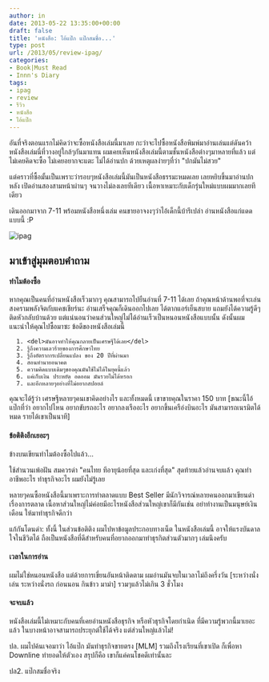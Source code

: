 ```yaml
---
author: in
date: 2013-05-22 13:35:00+00:00
draft: false
title: 'หนังสือ: ไอ้แป๊ก แป๊กสมชื่อ...'
type: post
url: /2013/05/review-ipag/
categories:
- Book|Must Read
- Innn's Diary
tags:
- ipag
- review
- รีวิว
- หนังสือ
- ไอ้แป๊ก
---
```


อันที่จริงตอนแรกไม่คิดว่าจะซื้อหนังสือเล่มนี้มาเลย กะว่าจะไปซื้อหนังสือพิมพ์มาอ่านเล่นแต่ดันคว้าหนังสือเล่มนี่ที่วางอยู่ใกล้ๆกันมาแทน ผมเคยเห็นหนังสือเล่มนี้ตามชั้นหนังสือต่างๆมาหลายที่แล้ว แต่ไม่เคยคิดจะซื้อ ไม่เคยอยากจะแตะ ไม่ได้อ่านปก ด้วยเหตุผลง่ายๆที่ว่า "ปกมันไม่สวย"

แต่คราวที่ซื้อมั้นเป็นเพราะว่ารอบๆหนังสือเล่มนี้มันเป็นหนังสือธรรมะหมดเลย เลยหยิบขึ้นมาอ่านปกหลัง เปิดอ่านสองสามหน้าผ่านๆ จนวางไม่ลงเลยทีเดียว เนื้อหาเหมาะกับเด็กรุ่นใหม่แบบผมมากเลยทีเดียว

เดินออกมาจาก 7-11 พร้อมหนังสือหนึ่งเล่ม คนขายอาจงงๆว่าไอ้เด็กนี้บ้ารึเปล่า อ่านหนังสือแก่แดดแบบนี้ :P

![ipag](https://www.innnblog.com/wp-content/uploads/2013/05/K12145716-0.jpg)


<!-- more -->


## มาเข้าสู่มุมตอบคำถาม




#### **ทำไมต้องซื้อ**


หากคุณเป็นคนที่อ่านหนังสือเร็วมากๆ คุณสามารถไปยืนอ่านที่ 7-11 ได้เลย ถ้าคุณหน้าด้านพอที่จะเล่นสงครามพลังจิตกับแคชเชียร์นะ อ่านเสร็จคุณก็เดินออกไปเลย ได้ตากแอร์เย็นสบาย แถมยังได้ความรู้ดีๆติดหัวกลับบ้านด้วย แต่แน่นอนว่าคนส่วนใหญ่ไม่ได้อ่านเร็วเป็นหนอนหนังสือแบบนั้น ดังนั้นผมแนะนำให้คุณไปซื้อมาซะ ข้อดีของหนังสือเล่มนี้



	  1. <del>มันอาจทำให้คุณกลายเป็นเศรษฐีได้เลย</del>
	  2. รู้ถึงความเลวร้ายของการศึกษาไทย
	  3. รู้ถึงอัตราการเปลี่ยนแปลง ของ 20 ปีที่ผ่านมา
	  4. สอนทำนายอนาคต
	  5. ความคิดแบบเดิมๆของคุณมันใช้ไม่ได้ในยุคนี้แล้ว
	  6. แค่เก็บเงิน ประหยัด อดออม มันรวยไม่ได้หรอก
	  7. และอีกหลายๆอย่างที่ไม่อยากสปอยล์

คุณจะได้รู้ว่า เศรษฐีหลายๆคนเขาคิดอย่างไร และทั้งหมดนี้ เขาขายคุณในราคา 150 บาท [ขณะนี้ไอ้แป๊กที่ว่า อยากไปไหน อยากขับรถอะไร อยากลงเรืออะไร อยากขึ้นเครือ่งบินอะไร มันสามารถเนรมิตได้หมด รายได้เขาเป็นนาที]




#### **ข้อติติงอีกเยอะๆ**


ข้างบนเขียนทำไมต้องซื้อไปแล้ว...

ใช้สำนวนเพ้อฝัน สมควรด่า "คนไทย ทีอายุน้อยที่สุด และเก่งที่สุด" สุดท้ายแล้วอ่านจบแล้ว คุณทำอาชีพอะไร ทำธุรกิจอะไร ผมยังไม่รู้เลย

หลายๆคนซื้อหนังสือนี้มาเพราะการทำตลาดแบบ Best Seller มีนักวิจารณ์หลายคนออกมาเขียนด่าเรื่องการตลาด เนื้อหาส่วนใหญ่ไม่ค่อยมีอะไรหนังสือส่วนใหญ่เขาก็มีกันเช่น อย่าทำงานเป็นมนุษย์เงินเดือน ให้มาทำธุรกิจดีกว่า

แก้กันโดนด่า: ทั้งนี้ ในส่วนข้อติติง ผมไปหาข้อมูลประกอบทางเน็ต ในหนังสือเล่มนี้ อาจให้แรงบันดาลใจในชีวิตได้ ถือเป็นหนังสือที่ดีสำหรับคนที่อยากออกมาทำธุรกิตส่วนตัวมากๆ เล่มนึงครับ


#### **เวลาในการอ่าน**


ผมไม่ใช่หนอนหนังสือ แต่ด้วยการเขี่ยนอันหน้าติดตาม ผมอ่านมันจบในเวลาไม่ถึงครึ่งวัน [ระหว่างนั่งเล่น ระหว่างนั่งรถ ก่อนนอน กินข้าว มาม่า] รวมๆแล้วไม่เกิน 3 ชั่วโมง


#### **จะจบแล้ว**


หนังสือเล่มนี้ไม่เหมาะกับคนที่เคยอ่านหนังสือธุรกิจ หรือหัวธุรกิจโดยกำเนิด ที่มีความรู้พวกนี้มาเยอะแล้ว ในบางหน้าอาจสามารถประยุกต์ใช้ได้จริง แต่ส่วนใหญ่แล้วไม่!

ปล. ผมไปค้นเจอมาว่า ไอ้แป๊ก มันทำธุรกิจขายตรง [MLM] รวมถึงโรงเรียนที่เขาเปิด ก็เพื่อหา Downline ทำยอดให้ตัวเอง สรุปก็คือ เขาก็แค่คนโชคดีเท่านั้นละ

ปล2. แป๊กสมชื่อจริง
